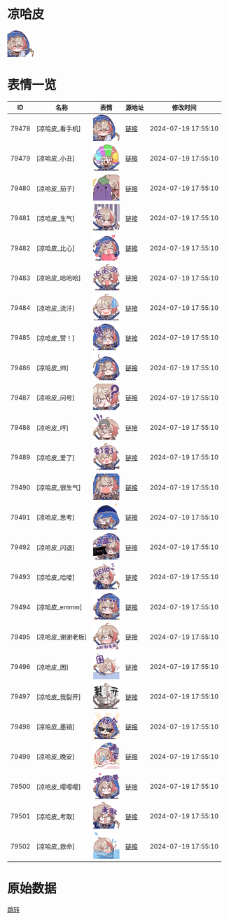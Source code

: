# 凉哈皮

<img src="./cover.png" height="60" alt="cover" />

# 表情一览

|ID|名称|表情|源地址|修改时间|
|----|----|----|----|----|
|79478|[凉哈皮_看手机]|<img src="./pic/079478_%5B凉哈皮_看手机%5D.png" height="60" alt="看手机"/>|[链接](https://i0.hdslb.com/bfs/garb/081ffb7b02450edb6ee2ac58424b0c1a9577e285.png)|2024-07-19 17:55:10|
|79479|[凉哈皮_小丑]|<img src="./pic/079479_%5B凉哈皮_小丑%5D.png" height="60" alt="小丑"/>|[链接](https://i0.hdslb.com/bfs/garb/dde3ddc614339dc713cd52cce120a33e5aa3c75a.png)|2024-07-19 17:55:10|
|79480|[凉哈皮_茄子]|<img src="./pic/079480_%5B凉哈皮_茄子%5D.png" height="60" alt="茄子"/>|[链接](https://i0.hdslb.com/bfs/garb/11aa46f1795786220a6cf7074ef08fa8fd7ea7ce.png)|2024-07-19 17:55:10|
|79481|[凉哈皮_生气]|<img src="./pic/079481_%5B凉哈皮_生气%5D.png" height="60" alt="生气"/>|[链接](https://i0.hdslb.com/bfs/garb/3863ca7bfa59a3a818d7908843401db45e6a9095.png)|2024-07-19 17:55:10|
|79482|[凉哈皮_比心]|<img src="./pic/079482_%5B凉哈皮_比心%5D.png" height="60" alt="比心"/>|[链接](https://i0.hdslb.com/bfs/garb/4f807395a8530277011906dc9b5a091d42a3c95c.png)|2024-07-19 17:55:10|
|79483|[凉哈皮_哈哈哈]|<img src="./pic/079483_%5B凉哈皮_哈哈哈%5D.png" height="60" alt="哈哈哈"/>|[链接](https://i0.hdslb.com/bfs/garb/d29fd73a020dfd76f9cda6e638bfba5e200a3382.png)|2024-07-19 17:55:10|
|79484|[凉哈皮_流汗]|<img src="./pic/079484_%5B凉哈皮_流汗%5D.png" height="60" alt="流汗"/>|[链接](https://i0.hdslb.com/bfs/garb/47bcee3959044d404042a26a550fc07ad9137d74.png)|2024-07-19 17:55:10|
|79485|[凉哈皮_赞！]|<img src="./pic/079485_%5B凉哈皮_赞！%5D.png" height="60" alt="赞！"/>|[链接](https://i0.hdslb.com/bfs/garb/bd2de0cf83c7b3f7748940f6e864162048a7d9d2.png)|2024-07-19 17:55:10|
|79486|[凉哈皮_帅]|<img src="./pic/079486_%5B凉哈皮_帅%5D.png" height="60" alt="帅"/>|[链接](https://i0.hdslb.com/bfs/garb/5a199bd92a45b17510878d5ad5020ee8634239ac.png)|2024-07-19 17:55:10|
|79487|[凉哈皮_问号]|<img src="./pic/079487_%5B凉哈皮_问号%5D.png" height="60" alt="问号"/>|[链接](https://i0.hdslb.com/bfs/garb/56c0b69ea76d51408e899ed85d06469b7cb3e6c9.png)|2024-07-19 17:55:10|
|79488|[凉哈皮_哼]|<img src="./pic/079488_%5B凉哈皮_哼%5D.png" height="60" alt="哼"/>|[链接](https://i0.hdslb.com/bfs/garb/87e6b55b2b3c0916147ae0733431496605ffb2ca.png)|2024-07-19 17:55:10|
|79489|[凉哈皮_爱了]|<img src="./pic/079489_%5B凉哈皮_爱了%5D.png" height="60" alt="爱了"/>|[链接](https://i0.hdslb.com/bfs/garb/0f597da59a2c3987a4c03a0baeffd570e89efac1.png)|2024-07-19 17:55:10|
|79490|[凉哈皮_很生气]|<img src="./pic/079490_%5B凉哈皮_很生气%5D.png" height="60" alt="很生气"/>|[链接](https://i0.hdslb.com/bfs/garb/0a932fe9dc61194a0c4042809d7a04e1a3dac011.png)|2024-07-19 17:55:10|
|79491|[凉哈皮_思考]|<img src="./pic/079491_%5B凉哈皮_思考%5D.png" height="60" alt="思考"/>|[链接](https://i0.hdslb.com/bfs/garb/ecf3512df6e4744800b69dc43ec142d994e8ee5c.png)|2024-07-19 17:55:10|
|79492|[凉哈皮_闪退]|<img src="./pic/079492_%5B凉哈皮_闪退%5D.png" height="60" alt="闪退"/>|[链接](https://i0.hdslb.com/bfs/garb/971acec1fc024969c825dde42f10a3faa9373901.png)|2024-07-19 17:55:10|
|79493|[凉哈皮_哈喽]|<img src="./pic/079493_%5B凉哈皮_哈喽%5D.png" height="60" alt="哈喽"/>|[链接](https://i0.hdslb.com/bfs/garb/be986b959a2b9c7f7b42f506970b4be488d47734.png)|2024-07-19 17:55:10|
|79494|[凉哈皮_emmm]|<img src="./pic/079494_%5B凉哈皮_emmm%5D.png" height="60" alt="emmm"/>|[链接](https://i0.hdslb.com/bfs/garb/35ed7d06e0ebdc023306dd1912738d4c249aa59f.png)|2024-07-19 17:55:10|
|79495|[凉哈皮_谢谢老板]|<img src="./pic/079495_%5B凉哈皮_谢谢老板%5D.png" height="60" alt="谢谢老板"/>|[链接](https://i0.hdslb.com/bfs/garb/b1b5db6e170bd12aff7f9b9ed3e4a400216705c0.png)|2024-07-19 17:55:10|
|79496|[凉哈皮_困]|<img src="./pic/079496_%5B凉哈皮_困%5D.png" height="60" alt="困"/>|[链接](https://i0.hdslb.com/bfs/garb/68b87e47e2c4453b2e784ec96755e6ce58043213.png)|2024-07-19 17:55:10|
|79497|[凉哈皮_我裂开]|<img src="./pic/079497_%5B凉哈皮_我裂开%5D.png" height="60" alt="我裂开"/>|[链接](https://i0.hdslb.com/bfs/garb/7710709b0af36c618dc08144d04a60491e037c31.png)|2024-07-19 17:55:10|
|79498|[凉哈皮_墨镜]|<img src="./pic/079498_%5B凉哈皮_墨镜%5D.png" height="60" alt="墨镜"/>|[链接](https://i0.hdslb.com/bfs/garb/6f21875e5c25b3c4f6f050e8fcaa283627dbc53e.png)|2024-07-19 17:55:10|
|79499|[凉哈皮_晚安]|<img src="./pic/079499_%5B凉哈皮_晚安%5D.png" height="60" alt="晚安"/>|[链接](https://i0.hdslb.com/bfs/garb/4f40afc9efd743b6d99c0ee865122d7b9741ec11.png)|2024-07-19 17:55:10|
|79500|[凉哈皮_嘤嘤嘤]|<img src="./pic/079500_%5B凉哈皮_嘤嘤嘤%5D.png" height="60" alt="嘤嘤嘤"/>|[链接](https://i0.hdslb.com/bfs/garb/095851758cc638d54f73d02e283e26d94c684459.png)|2024-07-19 17:55:10|
|79501|[凉哈皮_考取]|<img src="./pic/079501_%5B凉哈皮_考取%5D.png" height="60" alt="考取"/>|[链接](https://i0.hdslb.com/bfs/garb/b8fbbd84f15d43d0ac4cc519c5b183820b8d9a71.png)|2024-07-19 17:55:10|
|79502|[凉哈皮_救命]|<img src="./pic/079502_%5B凉哈皮_救命%5D.png" height="60" alt="救命"/>|[链接](https://i0.hdslb.com/bfs/garb/46bbe0cb8ba7b5900729e1659ea69d269de29b82.png)|2024-07-19 17:55:10|

# 原始数据

[跳转](./raw.json)

